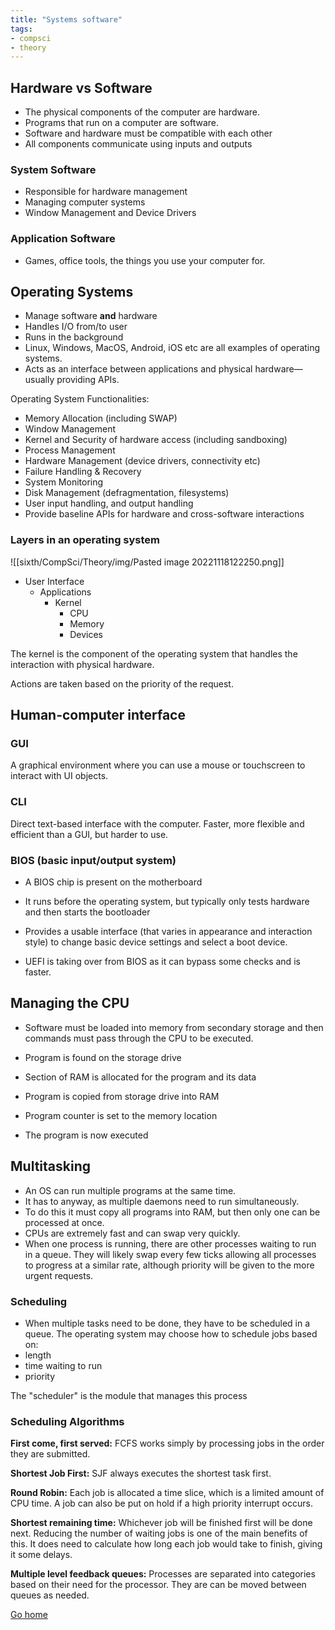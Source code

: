 ```yaml
---
title: "Systems software"
tags:
- compsci
- theory
---
```


## Hardware vs Software

- The physical components of the computer are hardware.
- Programs that run on a computer are software.
- Software and hardware must be compatible with each other
- All components communicate using inputs and outputs

### System Software
- Responsible for hardware management
- Managing computer systems
- Window Management and Device Drivers

### Application Software
- Games, office tools, the things you use your computer for.

## Operating Systems

- Manage software **and** hardware
- Handles I/O from/to user
- Runs in the background
- Linux, Windows, MacOS, Android, iOS etc are all examples of operating systems.
- Acts as an interface between applications and physical hardware—usually providing APIs.

Operating System Functionalities:

- Memory Allocation (including SWAP)
- Window Management
- Kernel and Security of hardware access (including sandboxing)
- Process Management
- Hardware Management (device drivers, connectivity etc)
- Failure Handling & Recovery
- System Monitoring
- Disk Management (defragmentation, filesystems)
- User input handling, and output handling
- Provide baseline APIs for hardware and cross-software interactions

### Layers in an operating system

![[sixth/CompSci/Theory/img/Pasted image 20221118122250.png]]

- User Interface
	- Applications
		- Kernel
			- CPU
			- Memory
			- Devices

The kernel is the component of the operating system that handles the interaction with physical hardware.

Actions are taken based on the priority of the request.


## Human-computer interface

### GUI
A graphical environment where you can use a mouse or touchscreen to interact with UI objects.

### CLI
Direct text-based interface with the computer. Faster, more flexible and efficient than a GUI, but harder to use.

### BIOS (basic input/output system)

- A BIOS chip is present on the motherboard
- It runs before the operating system, but typically only tests hardware and then starts the bootloader
- Provides a usable interface (that varies in appearance and interaction style) to change basic device settings and select a boot device.

- UEFI is taking over from BIOS as it can bypass some checks and is faster.

## Managing the CPU

- Software must be loaded into memory from secondary storage and then commands must pass through the CPU to be executed.

- Program is found on the storage drive
- Section of RAM is allocated for the program and its data
- Program is copied from storage drive into RAM
- Program counter is set to the memory location
- The program is now executed

## Multitasking

- An OS can run multiple programs at the same time.
- It has to anyway, as multiple daemons need to run simultaneously.
- To do this it must copy all programs into RAM, but then only one can be processed at once.
- CPUs are extremely fast and can swap very quickly.
- When one process is running, there are other processes waiting to run in a queue. They will likely swap every few ticks allowing all processes to progress at a similar rate, although priority will be given to the more urgent requests.

### Scheduling
- When multiple tasks need to be done, they have to be scheduled in a queue. The operating system may choose how to schedule jobs based on:
- length
- time waiting to run
- priority

The "scheduler" is the module that manages this process

### Scheduling Algorithms

**First come, first served:** FCFS works simply by processing jobs in the order they are submitted.

**Shortest Job First:** SJF always executes the shortest task first.

**Round Robin:** Each job is allocated a time slice, which is a limited amount of CPU time. A job can also be put on hold if a high priority interrupt occurs.

**Shortest remaining time:** Whichever job will be finished first will be done next. Reducing the number of waiting jobs is one of the main benefits of this. It does need to calculate how long each job would take to finish, giving it some delays.

**Multiple level feedback queues:** Processes are separated into categories based on their need for the processor. They are can be moved between queues as needed.

[Go home](/)